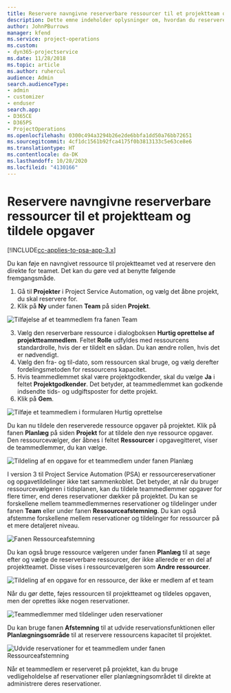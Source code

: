 ```yaml
---
title: Reservere navngivne reserverbare ressourcer til et projektteam og tildele opgaver
description: Dette emne indeholder oplysninger om, hvordan du reserverer navngivne ressourcer til projektteams og tildeler dem til opgaver.
author: JohnPBurrows
manager: kfend
ms.service: project-operations
ms.custom:
- dyn365-projectservice
ms.date: 11/28/2018
ms.topic: article
ms.author: ruhercul
audience: Admin
search.audienceType:
- admin
- customizer
- enduser
search.app:
- D365CE
- D365PS
- ProjectOperations
ms.openlocfilehash: 0300c494a3294b26e2de6bbfa1dd50a76bb72651
ms.sourcegitcommit: 4cf1dc1561b92fca4175f0b3813133c5e63ce8e6
ms.translationtype: HT
ms.contentlocale: da-DK
ms.lasthandoff: 10/28/2020
ms.locfileid: "4130166"
---
```

# <a name="book-named-bookable-resources-to-a-project-team-and-assign-tasks"></a>Reservere navngivne reserverbare ressourcer til et projektteam og tildele opgaver 

[!INCLUDE[cc-applies-to-psa-app-3.x](../includes/cc-applies-to-psa-app-3x.md)]

Du kan føje en navngivet ressource til projektteamet ved at reservere den direkte for teamet. Det kan du gøre ved at benytte følgende fremgangsmåde.

1. Gå til **Projekter** i Project Service Automation, og vælg det åbne projekt, du skal reservere for.
2. Klik på **Ny** under fanen **Team** på siden **Projekt**. 

![Tilføjelse af et teammedlem fra fanen Team](media/RM-how-to-1.png)

3. Vælg den reserverbare ressource i dialogboksen **Hurtig oprettelse af projektteammedlem**. Feltet **Rolle** udfyldes med ressourcens standardrolle, hvis der er tildelt en sådan. Du kan ændre rollen, hvis det er nødvendigt. 
4. Vælg den fra- og til-dato, som ressourcen skal bruge, og vælg derefter fordelingsmetoden for ressourcens kapacitet. 
5. Hvis teammedlemmet skal være projektgodkender, skal du vælge **Ja** i feltet **Projektgodkender**. Det betyder, at teammedlemmet kan godkende indsendte tids- og udgiftsposter for dette projekt. 
6. Klik på **Gem**.

![Tilføje et teammedlem i formularen Hurtig oprettelse](media/RM-how-to-2.png)


Du kan nu tildele den reserverede ressource opgaver på projektet. Klik på fanen **Planlæg** på siden **Projekt** for at tildele den nye ressource opgaver. Den ressourcevælger, der åbnes i feltet **Ressourcer** i opgavegitteret, viser de teammedlemmer, du kan vælge.

![Tildeling af en opgave for et teammedlem under fanen Planlæg](media/RM-how-to-3.png)

I version 3 til Project Service Automation (PSA) er ressourcereservationer og opgavetildelinger ikke tæt sammenkoblet. Det betyder, at når du bruger ressourcevælgeren i tidsplanen, kan du tildele teammedlemmer opgaver for flere timer, end deres reservationer dækker på projektet.
Du kan se forskellene mellem teammedlemmernes reservationer og tildelinger under fanen **Team** eller under fanen **Ressourceafstemning**. Du kan også afstemme forskellene mellem reservationer og tildelinger for ressourcer på et mere detaljeret niveau.

![Fanen Ressourceafstemning](media/RM-how-to-4.png)

Du kan også bruge ressource vælgeren under fanen **Planlæg** til at søge efter og vælge de reserverbare ressourcer, der ikke allerede er en del af projektteamet. Disse vises i ressourcevælgeren som **Andre ressourcer**.

![Tildeling af en opgave for en ressource, der ikke er medlem af et team](media/RM-how-to-5.png)

Når du gør dette, føjes ressourcen til projektteamet og tildeles opgaven, men der oprettes ikke nogen reservationer.

![Teammedlemmer med tildelinger uden reservationer](media/RM-how-to-6.png)

Du kan bruge fanen **Afstemning** til at udvide reservationsfunktionen eller **Planlægningsområde** til at reservere ressourcens kapacitet til projektet.

![Udvide reservationer for et teammedlem under fanen Ressourceafstemning](media/RM-how-to-7.png)

Når et teammedlem er reserveret på projektet, kan du bruge vedligeholdelse af reservationer eller planlægningsområdet til direkte at administrere deres reservationer.
